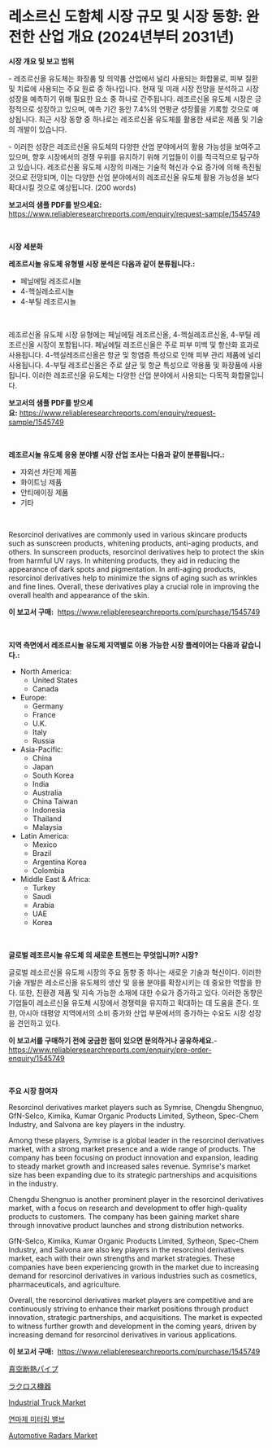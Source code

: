 <p><h1>레소르신 도함체 시장 규모 및 시장 동향: 완전한 산업 개요 (2024년부터 2031년)</h1></p><p><strong>시장 개요 및 보고 범위</strong></p>
<p><p>- 레조르신올 유도체는 화장품 및 의약품 산업에서 널리 사용되는 화합물로, 피부 질환 및 치료에 사용되는 주요 원료 중 하나입니다. 현재 및 미래 시장 전망을 분석하고 시장 성장을 예측하기 위해 필요한 요소 중 하나로 간주됩니다. 레조르신올 유도체 시장은 긍정적으로 성장하고 있으며, 예측 기간 동안 7.4%의 연평균 성장률을 기록할 것으로 예상됩니다. 최근 시장 동향 중 하나로는 레조르신올 유도체를 활용한 새로운 제품 및 기술의 개발이 있습니다.</p><p>- 이러한 성장은 레조르신올 유도체의 다양한 산업 분야에서의 활용 가능성을 보여주고 있으며, 향후 시장에서의 경쟁 우위를 유지하기 위해 기업들이 이를 적극적으로 탐구하고 있습니다. 레조르신올 유도체 시장의 미래는 기술적 혁신과 수요 증가에 의해 촉진될 것으로 전망되며, 이는 다양한 산업 분야에서의 레조르신올 유도체 활용 가능성을 보다 확대시킬 것으로 예상됩니다. (200 words)</p></p>
<p><strong>보고서의 샘플 PDF를 받으세요:</strong> <a href="https://www.reliableresearchreports.com/enquiry/request-sample/1545749">https://www.reliableresearchreports.com/enquiry/request-sample/1545749</a></p>
<p>&nbsp;</p>
<p><strong>시장 세분화</strong></p>
<p><strong>레조르시놀 유도체 유형별 시장 분석은 다음과 같이 분류됩니다.:</strong></p>
<p><ul><li>페닐에틸 레조르시놀</li><li>4-헥실레소르시놀</li><li>4-부틸 레조르시놀</li></ul></p>
<p>&nbsp;</p>
<p><p>레조르신올 유도체 시장 유형에는 페닐에틸 레조르신올, 4-헥실레조르신올, 4-부틸 레조르신올 시장이 포함됩니다. 페닐에틸 레조르신올은 주로 피부 미백 및 항산화 효과로 사용됩니다. 4-헥실레조르신올은 항균 및 항염증 특성으로 인해 피부 관리 제품에 널리 사용됩니다. 4-부틸 레조르신올은 주로 살균 및 항균 특성으로 약용품 및 화장품에 사용됩니다. 이러한 레조르신올 유도체는 다양한 산업 분야에서 사용되는 다목적 화합물입니다.</p></p>
<p><strong>보고서의 샘플 PDF를 받으세요:</strong>&nbsp;<a href="https://www.reliableresearchreports.com/enquiry/request-sample/1545749">https://www.reliableresearchreports.com/enquiry/request-sample/1545749</a></p>
<p>&nbsp;</p>
<p><strong> 레조르시놀 유도체 응용 분야별 시장 산업 조사는 다음과 같이 분류됩니다.:</strong></p>
<p><ul><li>자외선 차단제 제품</li><li>화이트닝 제품</li><li>안티에이징 제품</li><li>기타</li></ul></p>
<p>&nbsp;</p>
<p><p>Resorcinol derivatives are commonly used in various skincare products such as sunscreen products, whitening products, anti-aging products, and others. In sunscreen products, resorcinol derivatives help to protect the skin from harmful UV rays. In whitening products, they aid in reducing the appearance of dark spots and pigmentation. In anti-aging products, resorcinol derivatives help to minimize the signs of aging such as wrinkles and fine lines. Overall, these derivatives play a crucial role in improving the overall health and appearance of the skin.</p></p>
<p><strong>이 보고서 구매:</strong>&nbsp; <a href="https://www.reliableresearchreports.com/purchase/1545749">https://www.reliableresearchreports.com/purchase/1545749</a></p>
<p>&nbsp;</p>
<p><strong>지역 측면에서 레조르시놀 유도체 지역별로 이용 가능한 시장 플레이어는 다음과 같습니다.:</strong></p>
<p><ul>
    <li>
        North America:
        <ul>
            <li>United States</li>
            <li>Canada</li>
        </ul>
    </li>
    <li>
        Europe:
        <ul>
            <li>Germany</li>
            <li>France</li>
            <li>U.K.</li>
            <li>Italy</li>
            <li>Russia</li>
        </ul>
    </li>
    <li>
        Asia-Pacific:
        <ul>
            <li>China</li>
            <li>Japan</li>
            <li>South Korea</li>
            <li>India</li>
            <li>Australia</li>
            <li>China Taiwan</li>
            <li>Indonesia</li>
            <li>Thailand</li>
            <li>Malaysia</li>
        </ul>
    </li>
    <li>
        Latin America:
        <ul>
            <li>Mexico</li>
            <li>Brazil</li>
            <li>Argentina Korea</li>
            <li>Colombia</li>
        </ul>
    </li>
    <li>
        Middle East & Africa:
        <ul>
            <li>Turkey</li>
            <li>Saudi</li>
            <li>Arabia</li>
            <li>UAE</li>
            <li>Korea</li>
        </ul>
    </li>
    </ul></p>
<p>&nbsp;</p>
<p><strong>글로벌 레조르시놀 유도체 의 새로운 트렌드는 무엇입니까? 시장?</strong></p>
<p><p>글로벌 레소르신올 유도체 시장의 주요 동향 중 하나는 새로운 기술과 혁신이다. 이러한 기술 개발은 레소르신올 유도체의 생산 및 응용 분야를 확장시키는 데 중요한 역할을 한다. 또한, 친환경 제품 및 지속 가능한 소재에 대한 수요가 증가하고 있다. 이러한 동향은 기업들이 레소르신올 유도체 시장에서 경쟁력을 유지하고 확대하는 데 도움을 준다. 또한, 아시아 태평양 지역에서의 소비 증가와 산업 부문에서의 증가하는 수요도 시장 성장을 견인하고 있다.</p></p>
<p><strong>이 보고서를 구매하기 전에 궁금한 점이 있으면 문의하거나 공유하세요.</strong>- <a href="https://www.reliableresearchreports.com/enquiry/pre-order-enquiry/1545749">https://www.reliableresearchreports.com/enquiry/pre-order-enquiry/1545749</a></p>
<p>&nbsp;</p>
<p><strong>주요 시장 참여자</strong></p>
<p><p>Resorcinol derivatives market players such as Symrise, Chengdu Shengnuo, GfN-Selco, Kimika, Kumar Organic Products Limited, Sytheon, Spec-Chem Industry, and Salvona are key players in the industry.</p><p>Among these players, Symrise is a global leader in the resorcinol derivatives market, with a strong market presence and a wide range of products. The company has been focusing on product innovation and expansion, leading to steady market growth and increased sales revenue. Symrise's market size has been expanding due to its strategic partnerships and acquisitions in the industry.</p><p>Chengdu Shengnuo is another prominent player in the resorcinol derivatives market, with a focus on research and development to offer high-quality products to customers. The company has been gaining market share through innovative product launches and strong distribution networks.</p><p>GfN-Selco, Kimika, Kumar Organic Products Limited, Sytheon, Spec-Chem Industry, and Salvona are also key players in the resorcinol derivatives market, each with their own strengths and market strategies. These companies have been experiencing growth in the market due to increasing demand for resorcinol derivatives in various industries such as cosmetics, pharmaceuticals, and agriculture.</p><p>Overall, the resorcinol derivatives market players are competitive and are continuously striving to enhance their market positions through product innovation, strategic partnerships, and acquisitions. The market is expected to witness further growth and development in the coming years, driven by increasing demand for resorcinol derivatives in various applications.</p></p>
<p><strong>이 보고서 구매:</strong>&nbsp;&nbsp;<a href="https://www.reliableresearchreports.com/purchase/1545749">https://www.reliableresearchreports.com/purchase/1545749</a></p>
<p><p><a href="https://github.com/adcxff01450218/Market-Research-Report-List-1/blob/main/844000714079.md">真空断熱パイプ</a></p><p><a href="https://github.com/xnljig2898992/Market-Research-Report-List-1/blob/main/554901114078.md">ラクロス機器</a></p><p><a href="https://issuu.com/reportprime-2/docs/industrial-truck-market-size-2030.pptx">Industrial Truck Market</a></p><p><a href="https://github.com/trmesnao7959541/Market-Research-Report-List-1/blob/main/924391913131.md">연마제 미터링 밸브</a></p><p><a href="https://issuu.com/reportprime-2/docs/automotive-radars-market-size-2030.pptx">Automotive Radars Market</a></p></p>
